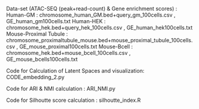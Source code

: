 Data-set (ATAC-SEQ (peak+read-count) & Gene enrichment scores) :
Human-GM :  chromosome_human_GM.bed+query_gm_100cells.csv , GE_human_gm100cells.txt
Human-HEK : chromosome_hek.bed+query_hek_100cells.csv , GE_human_hek100cells.txt
Mouse-Proximal Tubule : chromosome_proximaltubule_mouse.bed+mouse_proximal_tubule_100cells.csv , GE_mouse_proximal100cells.txt
Mouse-Bcell : chromosome_hek.bed+mouse_bcell_100cells.csv , GE_mouse_bcells100cells.txt

Code for Calculation of Latent Spaces and visualization:
CODE_embedding_2.py

Code for ARI & NMI calculation :
ARI_NMI.py

Code for Silhoutte score calculation :
silhoutte_index.R
